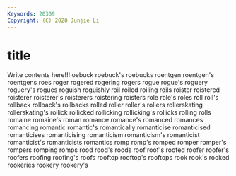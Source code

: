 ```yaml
---
Keywords: 20309
Copyright: (C) 2020 Junjie Li
---
```


# title

Write contents here!!!
oebuck 
roebuck's 
roebucks 
roentgen 
roentgen's 
roentgens
roes 
roger 
rogered 
rogering 
rogers 
rogue 
rogue's 
roguery 
roguery's 
rogues
roguish 
roguishly 
roil 
roiled 
roiling 
roils 
roister 
roistered 
roisterer 
roisterer's
roisterers 
roistering 
roisters 
role 
role's 
roles 
roll 
roll's 
rollback 
rollback's
rollbacks 
rolled 
roller 
roller's 
rollers 
rollerskating 
rollerskating's 
rollick 
rollicked 
rollicking
rollicking's 
rollicks 
rolling 
rolls 
romaine 
romaine's 
roman 
romance 
romance's 
romanced
romances 
romancing 
romantic 
romantic's 
romantically 
romanticise 
romanticised 
romanticises 
romanticising 
romanticism
romanticism's 
romanticist 
romanticist's 
romanticists 
romantics 
romp 
romp's 
romped 
romper 
romper's
rompers 
romping 
romps 
rood 
rood's 
roods 
roof 
roof's 
roofed 
roofer
roofer's 
roofers 
roofing 
roofing's 
roofs 
rooftop 
rooftop's 
rooftops 
rook 
rook's
rooked 
rookeries 
rookery 
rookery's 
